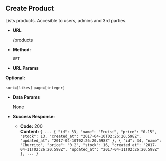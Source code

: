 **Create Product**
----
  Lists products. Accesible to users, admins and 3rd parties.

* **URL**

  /products

* **Method:**

  `GET`
  
*  **URL Params**

  **Optional:**
 
   `sort=[likes]`
   `page=[integer]`
   

* **Data Params**

  None

* **Success Response:**

  * **Code:** 200 <br />
    **Content:** `{ ...
                    {
                      "id": 33,
                      "name": "Frutsi",
                      "price": "0.15",
                      "stock": 13,
                      "created_at": "2017-04-10T02:26:20.598Z",
                      "updated_at": "2017-04-10T02:26:20.598Z"
                    },
                    {
                      "id": 34,
                      "name": "Churrito",
                      "price": "0.2",
                      "stock": 16,
                      "created_at": "2017-04-11T02:26:20.598Z",
                      "updated_at": "2017-04-11T02:26:20.598Z"
                    },
                    ...
                  }`
 